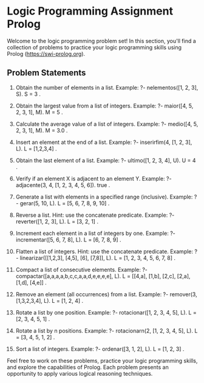 # Logic Programming Assignment Prolog

Welcome to the logic programming problem set! In this section, you'll find a collection of problems to practice your logic programming skills using Prolog (https://swi-prolog.org).

## Problem Statements

1) Obtain the number of elements in a list.
   Example: ?- nelementos([1, 2, 3], S).
            S = 3 .

2) Obtain the largest value from a list of integers.
   Example: ?- maior([4, 5, 2, 3, 1], M).
            M = 5 .

3) Calculate the average value of a list of integers.
   Example: ?- medio([4, 5, 2, 3, 1], M).
            M = 3.0 .

4) Insert an element at the end of a list.
   Example: ?- inserirfim(4, [1, 2, 3], L).
            L = [1,2,3,4] .

5) Obtain the last element of a list.
   Example: ?- ultimo([1, 2, 3, 4], U).
            U = 4 .

6) Verify if an element X is adjacent to an element Y.
   Example: ?- adjacente(3, 4, [1, 2, 3, 4, 5, 6]).
            true .

7) Generate a list with elements in a specified range (inclusive).
   Example: ?- gerar(5, 10, L).
            L = [5, 6, 7, 8, 9, 10] .

8) Reverse a list. Hint: use the concatenate predicate.
   Example: ?- reverter([1, 2, 3], L).
            L = [3, 2, 1] .

9) Increment each element in a list of integers by one.
   Example: ?- incrementar([5, 6, 7, 8], L).
            L = [6, 7, 8, 9] .

10) Flatten a list of integers. Hint: use the concatenate predicate.
    Example: ?- linearizar([[1,2,3], [4,5], [6], [7,8]], L).
             L = [1, 2, 3, 4, 5, 6, 7, 8] .

11) Compact a list of consecutive elements.
    Example: ?- compactar([a,a,a,a,b,c,c,a,a,d,e,e,e,e], L).
             L = [[4,a], [1,b], [2,c], [2,a], [1,d], [4,e]] .

12) Remove an element (all occurrences) from a list.
    Example: ?- remover(3, [1,3,2,3,4], L).
             L = [1, 2, 4] .

13) Rotate a list by one position.
    Example: ?- rotacionar([1, 2, 3, 4, 5], L).
             L = [2, 3, 4, 5, 1] .

14) Rotate a list by n positions.
    Example: ?- rotacionarn(2, [1, 2, 3, 4, 5], L).
             L = [3, 4, 5, 1, 2] .

15) Sort a list of integers.
    Example: ?- ordenar([3, 1, 2], L).
             L = [1, 2, 3] .

Feel free to work on these problems, practice your logic programming skills, and explore the capabilities of Prolog. Each problem presents an opportunity to apply various logical reasoning techniques.
